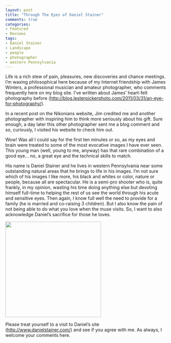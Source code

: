 ```yaml
---
layout: post
title: "Through The Eyes of Daniel Stainer"
comments: true
categories:
- Featured
- Reviews
tags:
- Daniel Stainer
- Landscape
- people
- photographer
- western Pennsylvania
---
```

Life is a rich stew of pain, pleasures, new discoveries and chance meetings. I’m waxing philosophical here because of my Internet friendship with James Winters, a professional musician and amateur photographer, who comments frequently here on my blog site. I’ve written about James’ heart-felt photography before (<a href="http://blog.lesterpickerphoto.com/2011/03/31/an-eye-for-photography/">http://blog.lesterpickerphoto.com/2011/03/31/an-eye-for-photography/</a>).

In a recent post on the Nikonians website, Jim credited me and another photographer with inspiring him to think more seriously about his gift. Sure enough, a day later this other photographer sent me a blog comment and so, curiously, I visited his website to check him out.

Wow! Was all I could say for the first ten minutes or so, as my eyes and brain were treated to some of the most evocative images I have ever seen. This young man (well, young to me, anyway) has that rare combination of a good eye… no, a great eye and the technical skills to match.

His name is Daniel Stainer and he lives in western Pennsylvania near some outstanding natural areas that he brings to life in his images. I’m not sure which of his images I like more, his black and whites or color, nature or people, because all are spectacular. He is a semi-pro shooter who is, quite frankly, in my opinion, wasting his time doing anything else but devoting himself full-time to helping the rest of us see the world through his acute and sensitive eyes. Then again, I know full well the need to provide for a family (he is married and co-raising 3 children). But I also know the pain of not being able to do what you love when the muse visits. So, I want to also acknowledge Daniel’s sacrifice for those he loves.

<a href="http://blog.lesterpickerphoto.com/wp-content/uploads/2011/04/5280375315_6c18a6fa6a.jpg"><img class="aligncenter size-medium wp-image-1076" title="5280375315_6c18a6fa6a" src="http://blog.lesterpickerphoto.com/wp-content/uploads/2011/04/5280375315_6c18a6fa6a-300x300.jpg" alt="" width="300" height="300" /></a>

Please treat yourself to a visit to Daniel’s site (<a href="http://www.danielstainer.com/">http://www.danielstainer.com/</a>) and see if you agree with me. As always, I welcome your comments here.